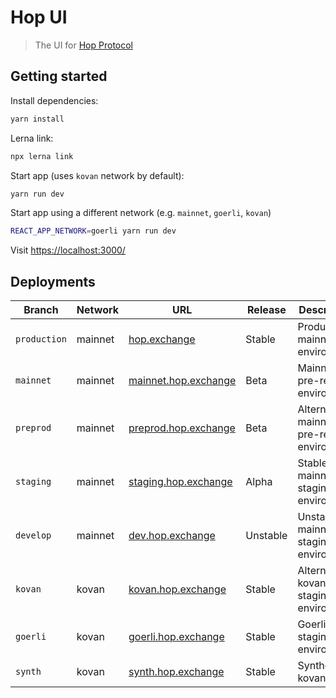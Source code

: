 # Hop UI

> The UI for [Hop Protocol](https://hop.exchange/)

## Getting started

Install dependencies:

```bash
yarn install
```

Lerna link:

```bash
npx lerna link
```

Start app (uses `kovan` network by default):

```bash
yarn run dev
```

Start app using a different network (e.g. `mainnet`, `goerli`, `kovan`)

```bash
REACT_APP_NETWORK=goerli yarn run dev
```

Visit [https://localhost:3000/](https://localhost:3000/)

## Deployments

| Branch       | Network | URL                                                  | Release  | Description                                 |
| ------------ | ------- | ---------------------------------------------------- | -------- | ------------------------------------------- |
| `production` | mainnet | [hop.exchange](https://hop.exchange)                 | Stable   | Production mainnet environment              |
| `mainnet`    | mainnet | [mainnet.hop.exchange](https://mainnet.hop.exchange) | Beta     | Mainnet pre-release environment             |
| `preprod`    | mainnet | [preprod.hop.exchange](https://preprod.hop.exchange) | Beta     | Alternative mainnet pre-release environment |
| `staging`    | mainnet | [staging.hop.exchange](https://staging.hop.exchange) | Alpha    | Stable mainnet staging environment          |
| `develop`    | mainnet | [dev.hop.exchange](https://dev.hop.exchange)         | Unstable | Unstable mainnet staging environment        |
| `kovan`      | kovan   | [kovan.hop.exchange](https://kovan.hop.exchange)     | Stable   | Alternative kovan staging environment       |
| `goerli`     | kovan   | [goerli.hop.exchange](https://goerli.hop.exchange)   | Stable   | Goerli staging environment                  |
| `synth`      | kovan   | [synth.hop.exchange](https://synth.hop.exchange)     | Stable   | Synthetix kovan demo                        |
